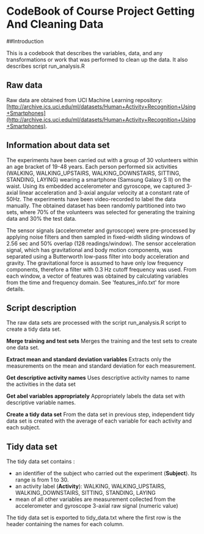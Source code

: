 # CodeBook of Course Project Getting And Cleaning Data

##Introduction

This is a codebook that describes the variables, data, and any transformations or work that was performed to clean up the data.
It also describes script run_analysis.R

## Raw data 

Raw data are obtained from UCI Machine Learning repository: [http://archive.ics.uci.edu/ml/datasets/Human+Activity+Recognition+Using+Smartphones](http://archive.ics.uci.edu/ml/datasets/Human+Activity+Recognition+Using+Smartphones).

## Information about data set
The experiments have been carried out with a group of 30 volunteers within an age bracket of 19-48 years. Each person performed six activities (WALKING, WALKING_UPSTAIRS, WALKING_DOWNSTAIRS, SITTING, STANDING, LAYING) wearing a smartphone (Samsung Galaxy S II) on the waist. Using its embedded accelerometer and gyroscope, we captured 3-axial linear acceleration and 3-axial angular velocity at a constant rate of 50Hz. The experiments have been video-recorded to label the data manually. The obtained dataset has been randomly partitioned into two sets, where 70% of the volunteers was selected for generating the training data and 30% the test data. 

The sensor signals (accelerometer and gyroscope) were pre-processed by applying noise filters and then sampled in fixed-width sliding windows of 2.56 sec and 50% overlap (128 readings/window). The sensor acceleration signal, which has gravitational and body motion components, was separated using a Butterworth low-pass filter into body acceleration and gravity. The gravitational force is assumed to have only low frequency components, therefore a filter with 0.3 Hz cutoff frequency was used. From each window, a vector of features was obtained by calculating variables from the time and frequency domain. See 'features_info.txt' for more details. 

## Script description
The raw data sets are processed with the script run_analysis.R script to create a tidy data set.

__Merge training and test sets__
Merges the training and the test sets to create one data set.

__Extract mean and standard deviation variables__
Extracts only the measurements on the mean and standard deviation for each measurement. 

__Get descriptive activity names__
Uses descriptive activity names to name the activities in the data set

__Get abel variables appropriately__
Appropriately labels the data set with descriptive variable names. 

__Create a tidy data set__
From the data set in previous step, independent tidy data set is created with the average of each variable for each activity and each subject.

## Tidy data set

The tidy data set contains :

* an identifier of the subject who carried out the experiment (__Subject__). Its range is from 1 to 30. 
* an activity label (__Activity__): WALKING, WALKING_UPSTAIRS, WALKING_DOWNSTAIRS, SITTING, STANDING, LAYING
* mean of all other variables are measurement collected from the accelerometer and gyroscope 3-axial raw signal (numeric value)

The tidy data set is exported to tidy_data.txt where the first row is the header containing the names for each column.